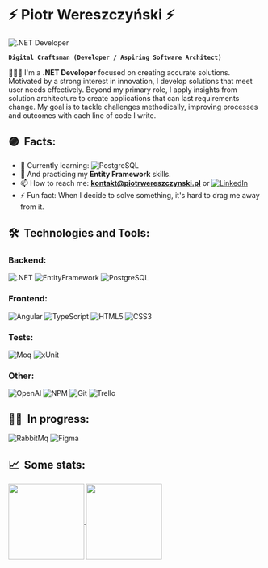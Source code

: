 # ⚡ Piotr Wereszczyński ⚡

<img alt=".NET Developer" align="center" src="https://readme-typing-svg.demolab.com?font=Fira+Code&size=22&pause=1000&color=A630B0&center=false&vCenter=true&width=435&lines=.NET+Developer">

**`Digital Craftsman (Developer / Aspiring Software Architect)`**

<p align="left">👨🏻‍💻 I'm a <strong>.NET Developer</strong> focused on creating accurate solutions. 
Motivated by a strong interest in innovation, I develop solutions that meet user needs effectively. 
Beyond my primary role, I apply insights from solution architecture to create applications that can last requirements change.
 My goal is to tackle challenges methodically, improving processes and outcomes with each line of code I write.</p>

## 🟣&nbsp; Facts:
- 🔬 Currently learning: ![PostgreSQL](https://img.shields.io/badge/PostgreSQL-555555.svg?style=for-the-badge&logo=postgresql&logoColor=6ED7FA)
- 🌱 And practicing my **Entity Framework** skills.
- 📫 How to reach me: **kontakt@piotrwereszczynski.pl** or [![LinkedIn](https://img.shields.io/badge/-LinkedIn-0077B5?style=flat-square&logo=linkedin)](https://www.linkedin.com/in/piotr-wereszczyński/)
- ⚡ Fun fact: When I decide to solve something, it's hard to drag me away from it.

## 🛠&nbsp; Technologies and Tools:

### Backend:
![.NET](https://img.shields.io/badge/.net8-222222.svg?style=for-the-badge&logo=.net&logoColor=512BD4)
![EntityFramework](https://img.shields.io/badge/EntityFramework-222222.svg?style=for-the-badge&logo=EntityFramework&logoColor=339933)
![PostgreSQL](https://img.shields.io/badge/PostgreSQL-555555.svg?style=for-the-badge&logo=postgresql&logoColor=6ED7FA)

### Frontend:
![Angular](https://img.shields.io/badge/Angular-222222.svg?style=for-the-badge&logo=angular&logoColor=3178C6)
![TypeScript](https://img.shields.io/badge/TypeScript-222222.svg?style=for-the-badge&logo=typescript&logoColor=3178C6)
![HTML5](https://img.shields.io/badge/HTML5-222222.svg?style=for-the-badge&logo=html5&logoColor=E34F26)
![CSS3](https://img.shields.io/badge/CSS3-222222.svg?style=for-the-badge&logo=css3&logoColor=1572B6)

### Tests:
![Moq](https://img.shields.io/badge/Moq-222222.svg?style=for-the-badge&logo=moq&logoColor=D75065)
![xUnit](https://img.shields.io/badge/xUnit-222222.svg?style=for-the-badge&logo=xUnit&logoColor=15B781)

### Other:
![OpenAI](https://img.shields.io/badge/OpenAI-222222.svg?style=for-the-badge&logo=openai&logoColor=69D3AC)
![NPM](https://img.shields.io/badge/NPM-222222.svg?style=for-the-badge&logo=npm&logoColor=EF2E40)
![Git](https://img.shields.io/badge/Git-222222.svg?style=for-the-badge&logo=git&logoColor=EF2E40)
![Trello](https://img.shields.io/badge/Trello-222222.svg?style=for-the-badge&logo=trello&logoColor=3178C6)


## 🏋️‍♀️&nbsp; In progress:

![RabbitMq](https://img.shields.io/badge/RabbitMq-555555.svg?style=for-the-badge&logo=rabbitmq&logoColor=D75065)
![Figma](https://img.shields.io/badge/Figma-222222.svg?style=for-the-badge&logo=figma&logoColor=white)

## 📈&nbsp; Some stats:

<a href="https://github.com/YourSenseiCreeper">
  <img height=150 align="center" src="https://github-readme-stats.vercel.app/api/top-langs/?username=YourSenseiCreeper&layout=compact" />
</a>
<a href="https://github.com/YourSenseiCreeper">
  <img height=150 align="center" src="https://github-readme-stats.vercel.app/api?username=YourSenseiCreeper&show_icons=true&theme=tokyonight&rank_icon=github" />
</a>